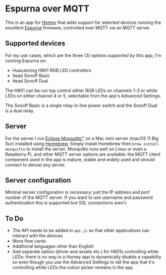 # Espurna over MQTT
This is an app for [Homey](https://homey.app/en-us/) that adds support for selected devices running the excellent [Espurna](https://github.com/xoseperez/espurna) firmware, controlled over MQTT via an MQTT server.
## Supported devices
For my use cases, which are the three (3) options supported by this app, I'm running Espurna on:

- Huacanxing H801 RGB LED controllers
- Itead Sonoff Basic
- Itead Sonoff Dual

The H801 can be run top control either RGB LEDs on channels 1-3 or white LEDs on either channel 4 or 5, selectable from the app's Advanced Settings.

The Sonoff Basic is a single relay in-line power switch and the Sonoff Dual is a dual relay.
## Server
For the server I run [Eclipse Mosquitto™](https://mosquitto.org/) on a Mac mini server (macOS 11 Big Sur) installed using [Homebrew](https://brew.sh/). Simply install Homebrew then `brew install mosquitto` to install the server. Mosquitto runs well on Linux or even a Raspberry Pi, and other MQTT server options are available: the MQTT client component used in the app is mature, stable and widely used and should connect to almost any server.
## Server configuration
Minimal server configuration is necessary: just the IP address and port number of the MQTT server. If you want to use username and password authentication this is supported but SSL connections aren't.
## To Do
- The API needs to be added in `api.js`  so that other applications can interact with the devices
- More flow cards
- Additional languages other than English
- Add separate option (driver and assets etc.) for H801s controlling white LEDs: there is no way in a Homey app to dynamically disable a capability so even though you use the Advanced Settings to tell the app that it's controlling white LEDs the colour picker remains in the app

